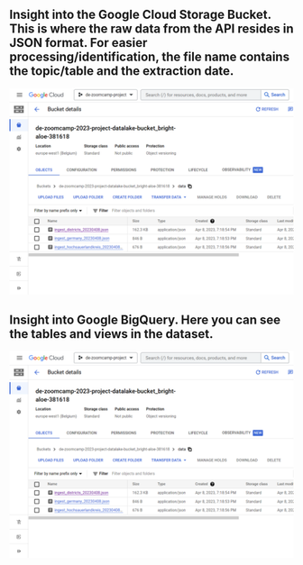 ## Insight into the Google Cloud Storage Bucket. This is where the raw data from the API resides in JSON format. For easier processing/identification, the file name contains the topic/table and the extraction date.

![](../images/gcp_cloudstorage_bucket.png)

## Insight into Google BigQuery. Here you can see the tables and views in the dataset.

![](../images/gcp_cloudstorage_bucket.png)
